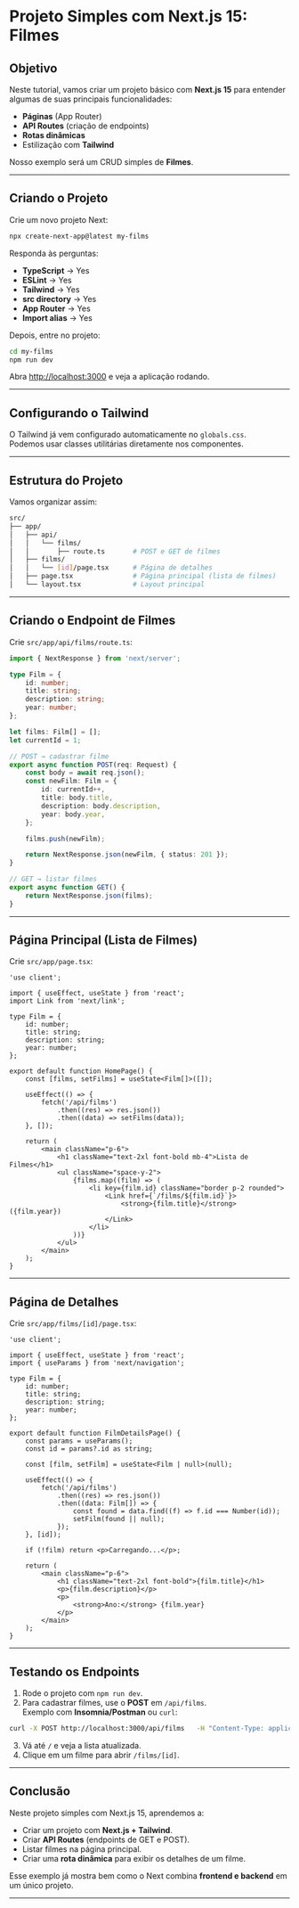 # Projeto Simples com Next.js 15: Filmes

## Objetivo

Neste tutorial, vamos criar um projeto básico com **Next.js 15** para entender algumas de suas principais funcionalidades:

-   **Páginas** (App Router)
-   **API Routes** (criação de endpoints)
-   **Rotas dinâmicas**
-   Estilização com **Tailwind**

Nosso exemplo será um CRUD simples de **Filmes**.

---

## Criando o Projeto

Crie um novo projeto Next:

```bash
npx create-next-app@latest my-films
```

Responda às perguntas:

-   **TypeScript** → Yes
-   **ESLint** → Yes
-   **Tailwind** → Yes
-   **src directory** → Yes
-   **App Router** → Yes
-   **Import alias** → Yes

Depois, entre no projeto:

```bash
cd my-films
npm run dev
```

Abra [http://localhost:3000](http://localhost:3000) e veja a aplicação rodando.

---

## Configurando o Tailwind

O Tailwind já vem configurado automaticamente no `globals.css`.  
Podemos usar classes utilitárias diretamente nos componentes.

---

## Estrutura do Projeto

Vamos organizar assim:

```bash
src/
├── app/
│   ├── api/
│   │   └── films/
│   │       ├── route.ts       # POST e GET de filmes
│   ├── films/
│   │   └── [id]/page.tsx      # Página de detalhes
│   ├── page.tsx               # Página principal (lista de filmes)
│   └── layout.tsx             # Layout principal
```

---

## Criando o Endpoint de Filmes

Crie `src/app/api/films/route.ts`:

```ts
import { NextResponse } from 'next/server';

type Film = {
    id: number;
    title: string;
    description: string;
    year: number;
};

let films: Film[] = [];
let currentId = 1;

// POST → cadastrar filme
export async function POST(req: Request) {
    const body = await req.json();
    const newFilm: Film = {
        id: currentId++,
        title: body.title,
        description: body.description,
        year: body.year,
    };

    films.push(newFilm);

    return NextResponse.json(newFilm, { status: 201 });
}

// GET → listar filmes
export async function GET() {
    return NextResponse.json(films);
}
```

---

## Página Principal (Lista de Filmes)

Crie `src/app/page.tsx`:

```tsx
'use client';

import { useEffect, useState } from 'react';
import Link from 'next/link';

type Film = {
    id: number;
    title: string;
    description: string;
    year: number;
};

export default function HomePage() {
    const [films, setFilms] = useState<Film[]>([]);

    useEffect(() => {
        fetch('/api/films')
            .then((res) => res.json())
            .then((data) => setFilms(data));
    }, []);

    return (
        <main className="p-6">
            <h1 className="text-2xl font-bold mb-4">Lista de Filmes</h1>
            <ul className="space-y-2">
                {films.map((film) => (
                    <li key={film.id} className="border p-2 rounded">
                        <Link href={`/films/${film.id}`}>
                            <strong>{film.title}</strong> ({film.year})
                        </Link>
                    </li>
                ))}
            </ul>
        </main>
    );
}
```

---

## Página de Detalhes

Crie `src/app/films/[id]/page.tsx`:

```tsx
'use client';

import { useEffect, useState } from 'react';
import { useParams } from 'next/navigation';

type Film = {
    id: number;
    title: string;
    description: string;
    year: number;
};

export default function FilmDetailsPage() {
    const params = useParams();
    const id = params?.id as string;

    const [film, setFilm] = useState<Film | null>(null);

    useEffect(() => {
        fetch('/api/films')
            .then((res) => res.json())
            .then((data: Film[]) => {
                const found = data.find((f) => f.id === Number(id));
                setFilm(found || null);
            });
    }, [id]);

    if (!film) return <p>Carregando...</p>;

    return (
        <main className="p-6">
            <h1 className="text-2xl font-bold">{film.title}</h1>
            <p>{film.description}</p>
            <p>
                <strong>Ano:</strong> {film.year}
            </p>
        </main>
    );
}
```

---

## Testando os Endpoints

1. Rode o projeto com `npm run dev`.
2. Para cadastrar filmes, use o **POST** em `/api/films`.  
   Exemplo com **Insomnia/Postman** ou `curl`:

```bash
curl -X POST http://localhost:3000/api/films   -H "Content-Type: application/json"   -d '{"title":"Matrix","description":"Um clássico de ficção científica","year":1999}'
```

3. Vá até `/` e veja a lista atualizada.
4. Clique em um filme para abrir `/films/[id]`.

---

## Conclusão

Neste projeto simples com Next.js 15, aprendemos a:

-   Criar um projeto com **Next.js + Tailwind**.
-   Criar **API Routes** (endpoints de GET e POST).
-   Listar filmes na página principal.
-   Criar uma **rota dinâmica** para exibir os detalhes de um filme.

Esse exemplo já mostra bem como o Next combina **frontend e backend** em um único projeto.

---
